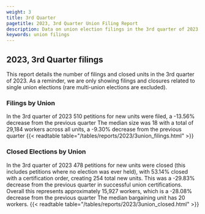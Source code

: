 ```yaml
---
weight: 3
title: 3rd Quarter
pagetitle: 2023, 3rd Quarter Union Filing Report
description: Data on union election filings in the 3rd quarter of 2023
keywords: union filings
---
```


## 2023, 3rd Quarter filings

This report details the number of filings and closed units in the 3rd quarter of 2023. As a reminder, we are only showing filings and closures related to single union elections (rare multi-union elections are excluded).

### Filings by Union
In the 3rd quarter of 2023 510 petitions for new units were filed, a -13.56% decrease from the previous quarter The median size was 18 with a total of 29,184 workers across all units, a -9.30% decrease from the previous quarter
{{< readtable table="/tables/reports/2023/3union_filings.html" >}}

### Closed Elections by Union
In the 3rd quarter of 2023 478 petitions for new units were closed (this includes petitions where no election was ever held), with 53.14% closed with a certification order, creating 254 total new units. This was a -29.83% decrease from the previous quarter in successful union certifications. Overall this represents approximately 15,927 workers, which is a -28.08% decrease from the previous quarter The median bargaining unit has 20 workers.
{{< readtable table="/tables/reports/2023/3union_closed.html" >}}
